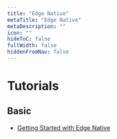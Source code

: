 ```yaml
---
title: "Edge Native"
metaTitle: "Edge Native"
metaDescription: ""
icon: ""
hideToC: false
fullWidth: false
hiddenFromNav: false
---
```


# Tutorials

<!-- [Edge Native on Digital Ocean](/knowledgebase/tutorials/edge-native/edge-native-do)
 -->
## Basic

- [Getting Started with Edge Native](/knowledgebase/tutorials/edge-native/edge-native-getting-started)
